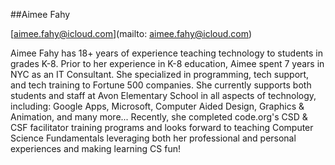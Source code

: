 ##Aimee Fahy

[aimee.fahy@icloud.com](mailto: aimee.fahy@icloud.com)

Aimee Fahy has 18+ years of experience teaching technology to students in grades K-8.  Prior to her experience in K-8 education, Aimee spent 7 years in NYC as an IT Consultant.  She specialized in programming, tech support, and tech training to Fortune 500 companies. She currently supports both students and staff at Avon Elementary School in all aspects of technology, including: Google Apps, Microsoft, Computer Aided Design, Graphics & Animation, and many more...   Recently, she completed code.org's CSD & CSF facilitator training programs and looks forward to teaching Computer Science Fundamentals leveraging both her professional and personal experiences and making learning CS fun!
